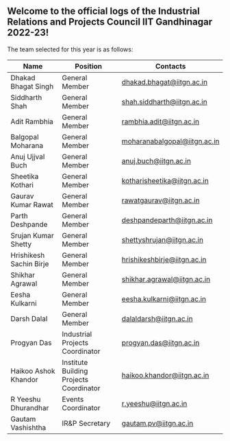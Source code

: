 ## Welcome to the official logs of the Industrial Relations and Projects Council IIT Gandhinagar 2022-23!

The team selected for this year is as follows: 

| Name                    | Position                                | Contacts                  |
| ----------------------- | --------------------------------------- | --------------------------
| Dhakad Bhagat Singh     | General Member                          | dhakad.bhagat@iitgn.ac.in |
| Siddharth Shah          | General Member                          | shah.siddharth@iitgn.ac.in|
| Adit Rambhia            | General Member                          | rambhia.adit@iitgn.ac.in
| Balgopal Moharana       | General Member                          | moharanabalgopal@iitgn.ac.in
| Anuj Ujjval Buch        | General Member                          | anuj.buch@iitgn.ac.in
| Sheetika Kothari        | General Member                          | kotharisheetika@iitgn.ac.in
| Gaurav Kumar Rawat      | General Member                          | rawatgaurav@iitgn.ac.in
| Parth Deshpande         | General Member                          | deshpandeparth@iitgn.ac.in
| Srujan Kumar Shetty     | General Member                          | shettyshrujan@iitgn.ac.in
| Hrishikesh Sachin Birje | General Member                          | hrishikeshbirje@iitgn.ac.in
| Shikhar Agrawal         | General Member                          | shikhar.agrawal@iitgn.ac.in
| Eesha Kulkarni          | General Member                          | eesha.kulkarni@iitgn.ac.in
| Darsh Dalal             | General Member                          | dalaldarsh@iitgn.ac.in
| Progyan Das             | Industrial Projects Coordinator         | progyan.das@iitgn.ac.in
| Haikoo Ashok Khandor    | Institute Building Projects Coordinator | haikoo.khandor@iitgn.ac.in
| R Yeeshu Dhurandhar     | Events Coordinator                      | r.yeeshu@iitgn.ac.in
| Gautam Vashishtha       | IR&P Secretary                          | gautam.pv@iitgn.ac.in
